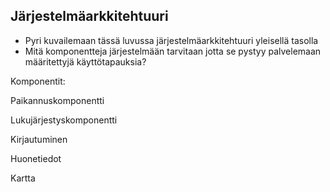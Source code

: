 ##  Järjestelmäarkkitehtuuri

* Pyri kuvailemaan tässä luvussa järjestelmäarkkitehtuuri yleisellä tasolla
* Mitä komponentteja järjestelmään tarvitaan jotta se pystyy palvelemaan määritettyjä käyttötapauksia?

Komponentit:

Paikannuskomponentti



Lukujärjestyskomponentti


Kirjautuminen


Huonetiedot


Kartta